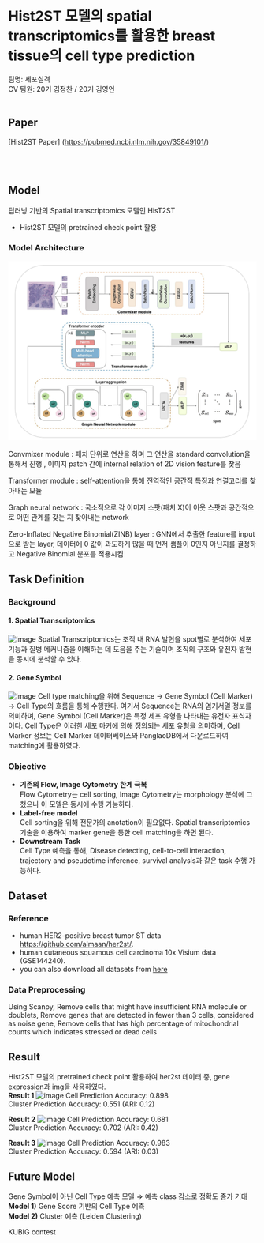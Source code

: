 # Hist2ST 모델의 spatial transcriptomics를 활용한 breast tissue의 cell type prediction
팀명: 세포실격
<br>
CV 팀원: 20기 김정찬 / 20기 김영언
<br>
<br>
## Paper
[Hist2ST Paper] (https://pubmed.ncbi.nlm.nih.gov/35849101/) 



<br>
<br>

## Model
딥러닝 기반의 Spatial transcriptomics 모델인 HisT2ST
- Hist2ST 모델의 pretrained check point 활용
### Model Architecture
<img src="https://github.com/aldadobi/Spatial-transcriptomics-with-breast-tissue/blob/main/image.png">

Convmixer module : 패치 단위로 연산을 하며 그 연산을 standard convolution을 통해서 진행 , 이미지 patch 간에 internal relation of 2D vision feature를 찾음

Transformer module : self-attention을 통해 전역적인 공간적 특징과 연결고리를 찾아내는 모듈

Graph neural network : 국소적으로 각 이미지 스팟(패치 X)이 이웃 스팟과 공간적으로 어떤 관계를 갖는 지 찾아내는 network

Zero-Inflated Negative Binomial(ZINB) layer : GNN에서 추출한 feature를 input으로 받는 layer, 데이터에 0 값이 과도하게 많을 때 먼저 샘플이 0인지 아닌지를 결정하고 Negative Binomial 분포를 적용시킴


## Task Definition
### Background
#### 1. Spatial Transcriptomics  
![image](https://github.com/user-attachments/assets/b41c6953-7ea4-4dea-bdaa-57d3e6843a6f)
Spatial Transcriptomics는 조직 내 RNA 발현을 spot별로 분석하여 세포 기능과 질병 메커니즘을 이해하는 데 도움을 주는 기술이며 조직의 구조와 유전자 발현을 동시에 분석할 수 있다.
#### 2. Gene Symbol  
![image](https://github.com/user-attachments/assets/c069058c-4016-45b8-bdd9-99a9158df62d)
Cell type matching을 위해 Sequence → Gene Symbol (Cell Marker) → Cell Type의 흐름을 통해 수행한다. 여기서 Sequence는 RNA의 염기서열 정보를 의미하며, Gene Symbol (Cell Marker)은 특정 세포 유형을 나타내는 유전자 표식자이다. Cell Type은 이러한 세포 마커에 의해 정의되는 세포 유형을 의미하며, Cell Marker 정보는 Cell Marker 데이터베이스와 PanglaoDB에서 다운로드하여 matching에 활용하였다.

### Objective
- **기존의 Flow, Image Cytometry 한계 극복**  
  Flow Cytometry는 cell sorting, Image Cytometry는 morphology 분석에 그쳤으나 이 모델은 동시에 수행 가능하다.
- **Label-free model**  
  Cell sorting을 위해 전문가의 anotation이 필요없다. Spatial transcriptomics 기술을 이용하여 marker gene을 통한 cell matching을 하면 된다.
- **Downstream Task**  
  Cell Type 예측을 통해, Disease detecting, cell-to-cell interaction, trajectory and pseudotime inference, survival analysis과 같은 task 수행 가능하다.


## Dataset
### Reference
 -  human HER2-positive breast tumor ST data https://github.com/almaan/her2st/.
 -  human cutaneous squamous cell carcinoma 10x Visium data (GSE144240).
 -  you can also download all datasets from [here](https://www.synapse.org/#!Synapse:syn29738084/files/)

### Data Preprocessing
Using Scanpy, Remove cells that might have insufficient RNA molecule or doublets, Remove genes that are detected in fewer than 3 cells, considered as noise gene, Remove cells that has high percentage of mitochondrial counts which indicates stressed or dead cells

## Result
Hist2ST 모델의 pretrained check point 활용하여 her2st 데이터 중, gene expression과 img을 사용하였다.   
**Result 1**
![image](https://github.com/user-attachments/assets/729be57f-0aee-430b-a349-48f796af4cc1)
Cell Prediction Accuracy: 0.898  
Cluster Prediction Accuracy: 0.551 (ARI: 0.12)

**Result 2**
![image](https://github.com/user-attachments/assets/c8a5bbf5-5ebc-4144-97ba-3dd30fd60677)
Cell Prediction Accuracy: 0.681  
Cluster Prediction Accuracy: 0.702 (ARI: 0.42)

**Result 3**
![image](https://github.com/user-attachments/assets/c99255da-9258-41ad-8063-d793505f2500)
Cell Prediction Accuracy: 0.983  
Cluster Prediction Accuracy: 0.594 (ARI: 0.03)

## Future Model
Gene Symbol이 아닌 Cell Type 예측 모델 ⇒ 예측 class 감소로 정확도 증가 기대  
**Model 1)** Gene Score 기반의 Cell Type 예측  
**Model 2)** Cluster 예측 (Leiden Clustering)




KUBIG contest
